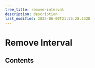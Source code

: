 ```yaml
---
tree_title: remove-interval
description: description
last_modified: 2022-06-09T21:23:28.2328
---
```


# Remove Interval

## Contents

